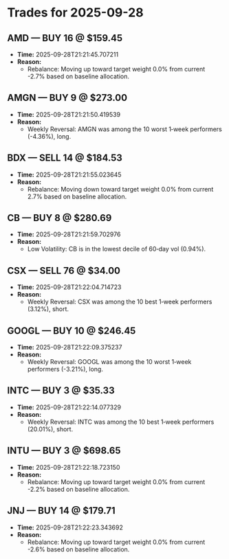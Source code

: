 # Trades for 2025-09-28

## AMD — BUY 16 @ $159.45
- **Time:** 2025-09-28T21:21:45.707211
- **Reason:**
  - Rebalance: Moving up toward target weight 0.0% from current -2.7% based on baseline allocation.

## AMGN — BUY 9 @ $273.00
- **Time:** 2025-09-28T21:21:50.419539
- **Reason:**
  - Weekly Reversal: AMGN was among the 10 worst 1‑week performers (-4.36%), long.

## BDX — SELL 14 @ $184.53
- **Time:** 2025-09-28T21:21:55.023645
- **Reason:**
  - Rebalance: Moving down toward target weight 0.0% from current 2.7% based on baseline allocation.

## CB — BUY 8 @ $280.69
- **Time:** 2025-09-28T21:21:59.702976
- **Reason:**
  - Low Volatility: CB is in the lowest decile of 60‑day vol (0.94%).

## CSX — SELL 76 @ $34.00
- **Time:** 2025-09-28T21:22:04.714723
- **Reason:**
  - Weekly Reversal: CSX was among the 10 best 1‑week performers (3.12%), short.

## GOOGL — BUY 10 @ $246.45
- **Time:** 2025-09-28T21:22:09.375237
- **Reason:**
  - Weekly Reversal: GOOGL was among the 10 worst 1‑week performers (-3.21%), long.

## INTC — BUY 3 @ $35.33
- **Time:** 2025-09-28T21:22:14.077329
- **Reason:**
  - Weekly Reversal: INTC was among the 10 best 1‑week performers (20.01%), short.

## INTU — BUY 3 @ $698.65
- **Time:** 2025-09-28T21:22:18.723150
- **Reason:**
  - Rebalance: Moving up toward target weight 0.0% from current -2.2% based on baseline allocation.

## JNJ — BUY 14 @ $179.71
- **Time:** 2025-09-28T21:22:23.343692
- **Reason:**
  - Rebalance: Moving up toward target weight 0.0% from current -2.6% based on baseline allocation.

